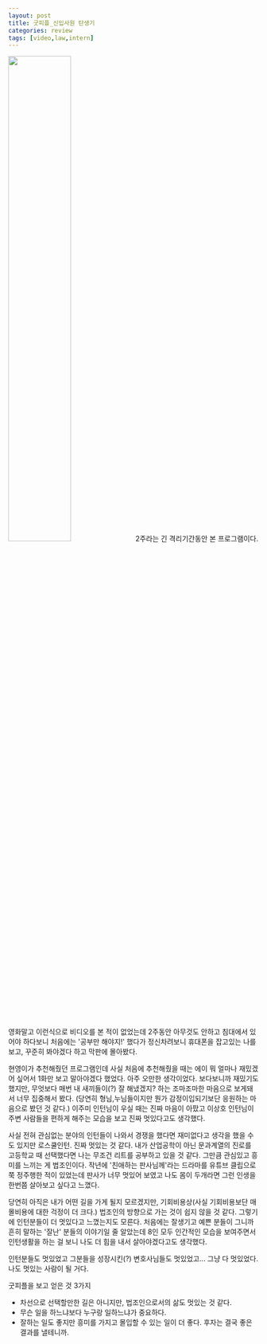 ```yaml
---
layout: post
title: 굿피플_신입사원 탄생기
categories: review
tags: [video,law,intern]
---
```


<img src="http://image.ichannela.com/webdata/2019_03/img_concept_2019_03_27_045305212.jpg" style="width: 50%; height: auto;">
2주라는 긴 격리기간동안 본 프로그램이다. 영화말고 이런식으로 비디오를 본 적이 없었는데 2주동안 아무것도 안하고 침대에서 있어야 하다보니 처음에는 '공부만 해야지!' 했다가
정신차려보니 휴대폰을 잡고있는 나를 보고, 꾸준히 봐야겠다 하고 막판에 몰아봤다.

현영이가 추천해줬던 프로그램인데 사실 처음에 추천해줬을 때는 에이 뭐 얼마나 재밌겠어 싶어서 1화만 보고 말아야겠다 했었다. 아주 오만한 생각이었다. 보다보니까
재밌기도 했지만, 무엇보다 매번 내 새끼들이(?) 잘 해냈겠지? 하는 조마조마한 마음으로 보게돼서 너무 집중해서 봤다. (당연히 형님,누님들이지만
뭔가 감정이입되기보단 응원하는 마음으로 봤던 것 같다.) 이주미 인턴님이 우실 때는 진짜 마음이 아팠고 이상호 인턴님이 주변 사람들을 편하게 해주는 모습을 보고
진짜 멋있다고도 생각했다.

사실 전혀 관심없는 분야의 인턴들이 나와서 경쟁을 했다면 재미없다고 생각을 했을 수도 있지만 로스쿨인턴. 진짜 멋있는 것 같다. 내가 산업공학이 아닌
문과계열의 진로를 고등학교 때 선택했다면 나는 무조건 리트를 공부하고 있을 것 같다. 그만큼 관심있고 흥미를 느끼는 게 법조인이다. 작년에
'친애하는 판사님께'라는 드라마를 유튜브 클립으로 쭉 정주행한 적이 있었는데 판사가 너무 멋있어 보였고 나도 몸이 두개라면 그런 인생을 한번쯤 살아보고 싶다고 느꼈다.

당연히 아직은 내가 어떤 길을 가게 될지 모르겠지만, 기회비용상(사실 기회비용보단 매몰비용에 대한 걱정이 더 크다.) 법조인의 방향으로 가는 것이 쉽지 않을 것 같다.
그렇기에 인턴분들이 더 멋있다고 느꼈는지도 모른다. 처음에는 잘생기고 예쁜 분들이 그니까 흔히 말하는 '잘난' 분들의 이야기일 줄 알았는데 8인 모두
인간적인 모습을 보여주면서 인턴생활을 하는 걸 보니 나도 더 힘을 내서 살아야겠다고도 생각했다.

인턴분들도 멋있었고 그분들을 성장시킨(?) 변호사님들도 멋있었고... 그냥 다 멋있었다. 나도 멋있는 사람이 될 거다.

굿피플을 보고 얻은 것 3가지
- 차선으로 선택할만한 길은 아니지만, 법조인으로서의 삶도 멋있는 것 같다.
- 무슨 일을 하느냐보다 누구랑 일하느냐가 중요하다.
- 잘하는 일도 좋지만 흥미를 가지고 몰입할 수 있는 일이 더 좋다. 후자는 결국 좋은 결과를 낼테니까.
